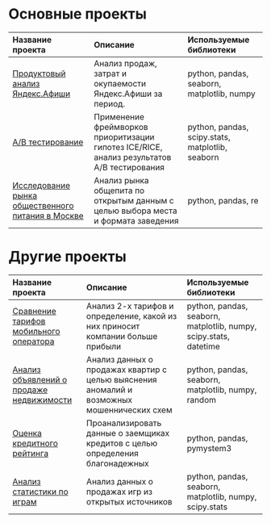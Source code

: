 # Основные проекты
| Название проекта | Описание | Используемые библиотеки | 
| :---------------------- | :---------------------- | :---------------------- |
| [Продуктовый анализ Яндекс.Афиши](cohort_analysis) | Анализ продаж, затрат и окупаемости Яндекс.Афиши за период.| python, pandas, seaborn, matplotlib, numpy |
| [A/B тестирование](AB-test) | Применение фреймворков приоритизации гипотез ICE/RICE, анализ результатов A/B тестирования | python, pandas, scipy.stats, matplotlib, seaborn |
| [Исследование рынка общественного питания в Москве](9_proj_kafe) | Анализ рынка общепита по открытым данным с целью выбора места и формата заведения | python, pandas, re |

# Другие проекты
| Название проекта | Описание | Используемые библиотеки | 
| :---------------------- | :---------------------- | :---------------------- |
| [Сравнение тарифов мобильного оператора](mobile_operator_tariffs) | Анализ 2-х тарифов и определение, какой из них приносит компании больше прибыли | python, pandas, seaborn, matplotlib, numpy, scipy.stats, datetime |
| [Анализ объявлений о продаже недвижимости](apartment_sales) | Анализ данных о продажах квартир с целью выяснения аномалий и возможных мошеннических схем | python, pandas, seaborn, matplotlib, numpy, random |
| [Оценка кредитного рейтинга](credit_scoring) | Проанализировать данные о заемщиках кредитов с целью определения благонадежных | python, pandas, pymystem3 |
| [Анализ статистики по играм](games_analysis_) | Анализ данных о продажах игр из открытых источников | python, pandas, seaborn, matplotlib, numpy, scipy.stats |
